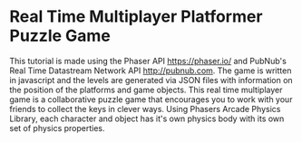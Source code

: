 # Real Time Multiplayer Platformer Puzzle Game
This tutorial is made using the Phaser API https://phaser.io/ and PubNub's Real Time Datastream Network API http://pubnub.com. 
The game is written in javascript and the levels are generated via JSON files with information on the position of the platforms and game objects.
This real time multiplayer game is a collaborative puzzle game that encourages you to work with your friends to collect the keys in clever ways.  Using Phasers Arcade Physics Library, each character and object has it's own physics body with its own set of physics properties.
